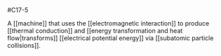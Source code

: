#C17-5 

A [[machine]] that uses the [[electromagnetic interaction]] to produce [[thermal conduction]] and [[energy transformation and heat flow|transforms]] [[electrical potential energy]] via [[subatomic particle collisions]].

